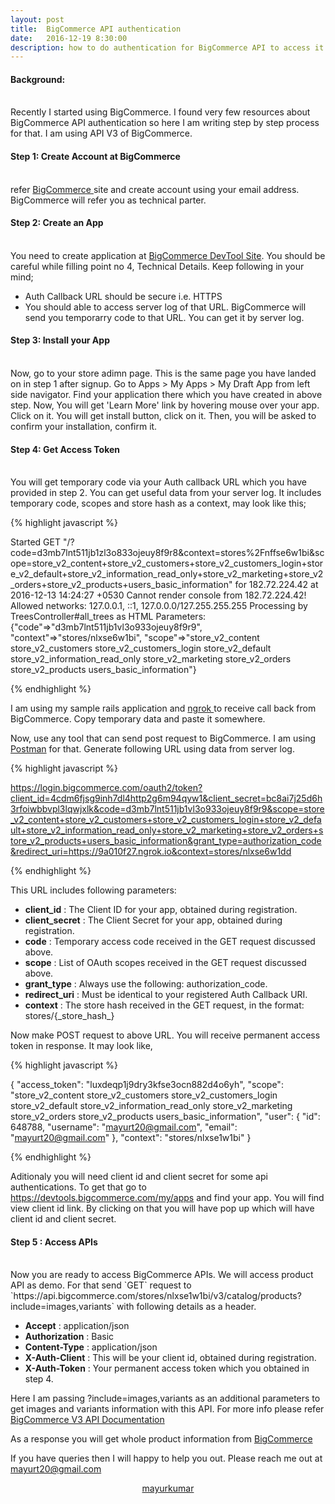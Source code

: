 ```yaml
---
layout: post
title:  BigCommerce API authentication
date:   2016-12-19 8:30:00
description: how to do authentication for BigCommerce API to access it's resources.
---
```

#### Background:
<br/>
Recently I started using BigCommerce. I found very few resources about BigCommerce API authentication so here I am writing step by step process for that. I am using API V3 of BigCommerce.

#### Step 1: Create Account at BigCommerce
<br/>
refer <a href="https://login.bigcommerce.com"> BigCommerce </a> site and create account using your email address. BigCommerce will refer you as technical parter.
<br/>

#### Step 2: Create an App
<br/>
You need to create application at <a href="https://devtools.bigcommerce.com/my/apps"> BigCommerce DevTool Site</a>. You should be careful while filling point no 4, Technical Details. Keep following in your mind;
<ul>
  <li>
    Auth Callback URL should be secure i.e. HTTPS
  </li>
  <li>
    You should able to access server log of that URL. BigCommerce will send you temporarry code to that URL. You can get it by server log.
  </li>
</ul>

#### Step 3: Install your App
<br/>
Now, go to your store adimn page. This is the same page you have landed on in step 1 after signup. Go to Apps > My Apps > My Draft App from left side navigator. Find your application there which you have created in above step. Now, You will get 'Learn More' link by hovering mouse over your app. Click on it. You will get install button, click on it. Then, you will be asked to confirm your installation, confirm it.
<br/>

#### Step 4: Get Access Token
<br/>
You will get temporary code via your Auth callback URL which you have provided in step 2. You can get useful data from your server log. It  includes temporary code, scopes and store hash as a context, may look like this;

{% highlight javascript %}

Started GET "/?code=d3mb7lnt511jb1zl3o833ojeuy8f9r8&context=stores%2Fnffse6w1bi&scope=store_v2_content+store_v2_customers+store_v2_customers_login+store_v2_default+store_v2_information_read_only+store_v2_marketing+store_v2_orders+store_v2_products+users_basic_information" for 182.72.224.42 at 2016-12-13 14:24:27 +0530
Cannot render console from 182.72.224.42! Allowed networks: 127.0.0.1, ::1, 127.0.0.0/127.255.255.255
Processing by TreesController#all_trees as HTML
  Parameters: {"code"=>"d3mb7lnt511jb1vl3o933ojeuy8f9r9", "context"=>"stores/nlxse6w1bi", "scope"=>"store_v2_content store_v2_customers store_v2_customers_login store_v2_default store_v2_information_read_only store_v2_marketing store_v2_orders store_v2_products users_basic_information"}

{% endhighlight %}

I am using my sample rails application and <a href="https://ngrok.com/docs#bind-tls"> ngrok </a> to receive call back from BigCommerce. Copy temporary data and paste it somewhere.

Now, use any tool that can send post request to BigCommerce. I am using <a href="https://chrome.google.com/webstore/detail/postman/fhbjgbiflinjbdggehcddcbncdddomop?hl=en">Postman</a> for that. Generate following URL using data from server log.

{% highlight javascript %}

https://login.bigcommerce.com/oauth2/token?client_id=4cdm6fjsg9inh7dl4http2g6m94qyw1&client_secret=bc8ai7j25d6h3rfoiwbbvpl3lqwjxlk&code=d3mb7lnt511jb1vl3o933ojeuy8f9r9&scope=store_v2_content+store_v2_customers+store_v2_customers_login+store_v2_default+store_v2_information_read_only+store_v2_marketing+store_v2_orders+store_v2_products+users_basic_information&grant_type=authorization_code&redirect_uri=https://9a010f27.ngrok.io&context=stores/nlxse6w1dd

{% endhighlight %}

This URL includes following parameters:

<ul>
  <li>
    <b>client_id</b>     : The Client ID for your app, obtained during registration.
  </li>
  <li>
    <b>client_secret</b> : The Client Secret for your app, obtained during registration.
  </li>
  <li>
    <b>code</b>          : Temporary access code received in the GET request discussed above.
  </li>
  <li>
  <b>scope</b>         : List of OAuth scopes received in the GET request discussed above.
  </li>
  <li>
    <b>grant_type</b>    : Always use the following: authorization_code.
  </li>
  <li>
    <b>redirect_uri</b>  : Must be identical to your registered Auth Callback URI.
  </li>
  <li>
    <b>context</b>       : The store hash received in the GET request, in the format: stores/{_store_hash_}
  </li>
</ul>

Now make POST request to above URL. You will receive permanent access token in response. It may look like,

{% highlight javascript %}

{
  "access_token": "luxdeqp1j9dry3kfse3ocn882d4o6yh",
  "scope": "store_v2_content store_v2_customers store_v2_customers_login store_v2_default store_v2_information_read_only store_v2_marketing store_v2_orders store_v2_products users_basic_information",
  "user": {
    "id": 648788,
    "username": "mayurt20@gmail.com",
    "email": "mayurt20@gmail.com"
  },
  "context": "stores/nlxse1w1bi"
}

{% endhighlight %}

Aditionaly you will need client id and client secret for some api authentications. To get that go to <a href="https://devtools.bigcommerce.com/my/apps"> https://devtools.bigcommerce.com/my/apps </a> and find your app. You will find view client id link. By clicking on that you will have pop up which will have client id and client secret.

#### Step 5 : Access APIs
<br/>
Now you are ready to access BigCommerce APIs. We will access product API as demo. For that send `GET` request to `https://api.bigcommerce.com/stores/nlxse1w1bi/v3/catalog/products?include=images,variants` with following details as a header.

<ul>
  <li>
    <b>Accept</b> : application/json
  </li>
  <li>
    <b>Authorization</b> : Basic
  </li>
  <li>
    <b>Content-Type</b> : application/json
  </li>
  <li>
  <b>X-Auth-Client</b> : This will be your client id, obtained during registration.
  </li>
  <li>
    <b>X-Auth-Token</b> : Your permanent access token which you obtained in step 4.
  </li>
</ul>

Here I am passing ?include=images,variants as an additional parameters to get images and variants information with this API. For more info please refer <a href="https://github.com/bigcommerce/api/blob/master/docs/v3-catalog.md#expanding-product-sub-resources-on-get">BigCommerce V3 API Documentation </a>

As a response you will get whole product information from <a href="https://gist.github.com/charusat09/dcda5f7778867c9c3e4e1ab54886c056"> BigCommerce </a>

If you have queries then I will happy to help you out. Please reach me out at mayurt20@gmail.com

<center><a href="http://mayurkumar.info" target="_blank">mayurkumar</a></center>
